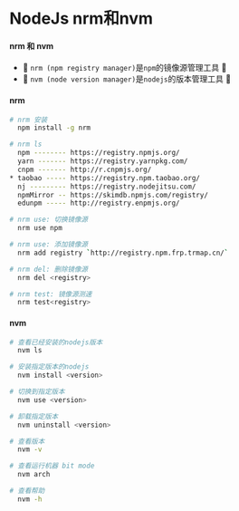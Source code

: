 # NodeJs nrm和nvm

#### nrm 和 nvm

- 🚀 `nrm (npm registry manager)`是`npm`的镜像源管理工具 🚀
- 🚀 `nvm (node version manager)`是`nodejs`的版本管理工具 🚀

#### nrm

```bash
# nrm 安装
  npm install -g nrm

# nrm ls
  npm -------- https://registry.npmjs.org/
  yarn ------- https://registry.yarnpkg.com/
  cnpm ------- http://r.cnpmjs.org/
* taobao ----- https://registry.npm.taobao.org/
  nj --------- https://registry.nodejitsu.com/
  npmMirror -- https://skimdb.npmjs.com/registry/
  edunpm ----- http://registry.enpmjs.org/

# nrm use: 切换镜像源
  nrm use npm

# nrm use: 添加镜像源
  nrm add registry `http://registry.npm.frp.trmap.cn/`

# nrm del: 删除镜像源
  nrm del <registry>

# nrm test: 镜像源测速
  nrm test<registry>
```

#### nvm

```bash
# 查看已经安装的nodejs版本
  nvm ls

# 安装指定版本的nodejs
  nvm install <version>

# 切换到指定版本
  nvm use <version>

# 卸载指定版本
  nvm uninstall <version>

# 查看版本
  nvm -v

# 查看运行机器 bit mode
  nvm arch

# 查看帮助
  nvm -h
```
